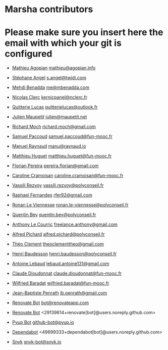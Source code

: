 # Marsha contributors

# Please make sure you insert here the email with which your git is configured

- [Mathieu Agopian](https://github.com/magopian) <mathieu@agopian.info>
- [Stéphane Angel](https://github.com/twidi) <s.angel@twidi.com>
- [Mehdi Benadda](https://github.com/mbenadda) <me@mbenadda.com>
- [Nicolas Clerc](https://github.com/kernicpanel) <kernicpanel@nclerc.fr>
- [Quitterie Lucas](https://github.com/quitterie-lcs) <quitterielucas@outlook.fr>
- [Julien Maupetit](https://github.com/jmaupetit) <julien@maupetit.net>
- [Richard Moch](https://github.com/rmoch) <richard.moch@gmail.com>
- [Samuel Paccoud](https://github.com/sampaccoud) <samuel.paccoud@fun-mooc.fr>
- [Manuel Raynaud](https://github.com/lunika) <manu@raynaud.io>
- [Matthieu Huguet](https://github.com/madmatah) <matthieu.huguet@fun-mooc.fr>
- [Florian Pereira](https://github.com/flo-pereira) <pereira.florian@gmail.com>
- [Caroline Cramoisan](https://github.com/carofun) <caroline.cramoisan@fun-mooc.fr>
- [Vassili Rezvoy](https://github.com/RVassili) <vassili.rezvoy@polyconseil.fr>
- [Raphael Fernandes](https://github.com/RaphaelFernandes92) <rfer92@gmail.com>
- [Ronan Le Viennesse](https://github.com/roro-lv) <ronan.le-viennesse@polyconseil.fr>
- [Quentin Bey](https://github.com/qbey) <quentin.bey@polyconseil.fr>
- [Anthony Le Courric](https://github.com/AntoLC) <freelance.anthony@gmail.com>
- [Alfred Pichard](https://github.com/AlfredPichard) <alfred.pichard@polyconseil.fr>
- [Théo Clement](https://github.com/Kitero) <theoclementtheo@gmail.com>
- [Henri Baudesson](https://github.com/polyhb) <henri.baudesson@polyconseil.fr>
- [Antoine Lebaud](https://github.com/lebaudantoine) <lebaud.antoine131@gmail.com>
- [Claude Dioudonnat](https://github.com/claudusd) <claude.dioudonnat@fun-mooc.fr>
- [Wilfried Baradat](https://github.com/wilbrdt) <wilfried.baradat@fun-mooc.fr>
- [Jean-Baptiste Penrath](https://github.com/jbpenrath) <jb.penrath@gmail.com>

- [Renovate Bot](https://renovatebot.com) <bot@renovateapp.com>
- [Renovate Bot](https://renovatebot.com) <29139614+renovate[bot]@users.noreply.github.com>
- [Pyup Bot](https://pyup.io) <github-bot@pyup.io>
- [Dependabot](https://github.com/dependabot/dependabot-core) <49699333+dependabot[bot]@users.noreply.github.com>
- [Snyk](https://snyk.io/) <snyk-bot@snyk.io>
